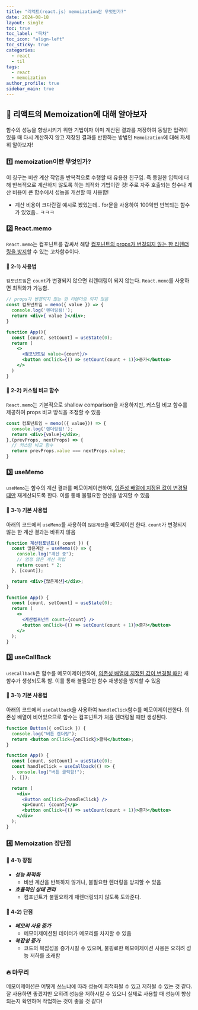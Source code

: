 ```yaml
---
title: "리액트(react.js) memoization란 무엇인가?"
date: 2024-08-18
layout: single
toc: true
toc_label: "목차"
toc_icon: "align-left"
toc_sticky: true
categories:
  - react
  - til
tags:
  - react
  - memoization
author_profile: true
sidebar_main: true
---
```


## :ledger: 리액트의 Memoization에 대해 알아보자

함수의 성능을 향상시키기 위한 기법이자 이미 계산된 결과를 저장하여 동일한 입력이 있을 때 다시 계산하지 않고 저장된 결과를 반환하는 방법인 `Memoization`에 대해 자세히 알아보자!

### :one: memoization이란 무엇인가?

이 칭구는 비싼 계산 작업을 반복적으로 수행할 때 유용한 친구임. 즉 동일한 입력에 대해 반복적으로 계산하지 않도록 하는 최적화 기법이란 것! 주로 자주 호출되는 함수나 계산 비용이 큰 함수에서 성능을 개선할 때 사용함!

- 계산 비용이 크다란걸 예시로 봤었는데.. for문을 사용하여 100억번 반복되는 함수가 있었음.. ㅋㅋㅋ

### :two: React.memo

`React.memo`는 컴포넌트를 감싸서 해당 <u>컴포넌트의 props가 변경되지 않는 한 리렌더링을 방지</u>할 수 있는 고차함수이다.

#### :pushpin: 2-1) 사용법

`컴포넌트임`은 `count`가 변경되지 않으면 리렌더링이 되지 않는다. `React.memo`를 사용하면 최적화가 가능함.

```jsx
// props가 변경되지 않는 한 리렌더링 되지 않음
const 컴포넌트임 = memo({ value }) => {
  console.log('렌더링됨!');
  return <div>{ value }</div>;
}

function App(){
  const [count, setCount] = useState(0);
  return (
    <>
      <컴포넌트임 value={count}/>
      <button onClick={() => setCount(count + 1)}>증가</button>
    </>
  )
}
```

#### :pushpin: 2-2) 커스텀 비교 함수

`React.memo`는 기본적으로 shallow comparison을 사용하지만, 커스텀 비교 함수를 제공하여 props 비교 방식을 조정할 수 있음

```jsx
const 컴포넌트임 = memo(({ value})) => {
  console.log('렌더링됨!');
  return <div>{value}</div>;
},(prevProps, nextProps) => {
  // 커스텀 비교 함수
  return prevProps.value === nextProps.value;
}
```

### :three: useMemo

`useMemo`는 함수의 계산 결과를 메모이제이션하여, <u>의존성 배열에 지정된 값이 변경될 때만</u> 재계산되도록 한다. 이를 통해 불필요한 연산을 방지할 수 있음

#### :pushpin: 3-1) 기본 사용법

아래의 코드에서 `useMemo`를 사용하여 `많은계산`을 메모제이션 한다. `count`가 변경되지 않는 한 계산 결과는 바뀌지 않음

```jsx
function 계산컴포넌트({ count }) {
  const 많은계산 = useMemo(() => {
    console.log("계산 중");
    // 엄청 많은 계산 작업
    return count * 2;
  }, [count]);

  return <div>{많은계산}</div>;
}

function App() {
  const [count, setCount] = useState(0);
  return (
    <>
      <계산컴포넌트 count={count} />
      <button onClick={() => setCount(count + 1)}>증가</button>
    </>
  );
}
```

### :three: useCallBack

`useCallback`은 함수를 메모이제이션하여, <u>의존성 배열에 지정된 값이 변경될 때만</u> 새 함수가 생성되도록 함. 이를 통해 불필요한 함수 재생성을 방지할 수 있음

#### :pushpin: 3-1) 기본 사용법

아래의 코드에서 `useCallback`을 사용하여 `handleClick`함수를 메모이제이션한다. 의존성 배열이 비어있으므로 함수는 컴포넌트가 처음 렌더링될 때만 생성된다.

```jsx
function Button({ onClick }) {
  console.log("버튼 렌더링");
  return <button onClick={onClick}>클릭</button>;
}

function App() {
  const [count, setCount] = useState(0);
  const handleClick = useCallback(() => {
    console.log("버튼 클릭함!");
  }, []);

  return (
    <div>
      <Button onClick={handleClick} />
      <p>Count: {count}</p>
      <button onClick={() => setCount(count + 1)}>증가</button>
    </div>
  );
}
```

### :four: Memoization 장단점

#### :pushpin: 4-1) 장점

- **_성능 최적화_**
  - 비싼 계산을 반복하지 않거나, 불필요한 렌더링을 방지할 수 있음
- **_효율적인 상태 관리_**
  - 컴포넌트가 불필요하게 재렌더링되지 않도록 도와준다.

#### :pushpin: 4-2) 단점

- **_메모리 사용 증가_**
  - 메모이제이션된 데이터가 메모리를 차지할 수 있음
- **_복잡성 증가_**
  - 코드의 복잡성을 증가시킬 수 있으며, 불핑료한 메모이제이션 사용은 오히려 성능 저하를 초래함

### :fire: 마무리

메모이제이션은 어떻게 쓰느냐에 따라 성능이 최적화될 수 있고 저하될 수 있는 것 같다. 잘 사용하면 좋겠지만 오히려 성능을 저하시킬 수 있으니 실제로 사용할 때 성능이 향상되는지 확인하며 작업하는 것이 좋을 것 같다!
